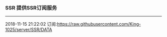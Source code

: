 ### SSR 提供SSR订阅服务
---
2018-11-15 21:22:02 订阅:https://raw.githubusercontent.com/King-1025/server/SSR/DATA
